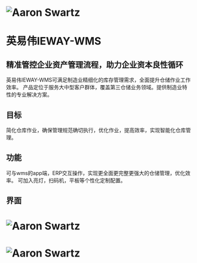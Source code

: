# ![Aaron Swartz](https://github.com/kukukuma/IEWAY/raw/master/%E7%99%BD%E7%9A%AE%E4%B9%A6%E5%9B%BE%E7%89%87/logel.jpg)  
# 英易伟IEWAY-WMS

## 精准管控企业资产管理流程，助力企业资本良性循环
英易伟IEWAY-WMS可满足制造业精细化的库存管理需求，全面提升仓储作业工作效率。
产品定位于服务大中型客户群体，覆盖第三仓储业务领域。提供制造业特性的专业解决方案。  

## 目标 
简化仓库作业，确保管理规范确切执行，优化作业，提高效率，实现智能化仓库管理。

## 功能
可与wms的app端，ERP交互操作，实现更全面更完整更强大的仓储管理，优化效率。
可加入亮灯，扫码机，平板等个性化定制配置。
## 界面 
# ![Aaron Swartz](https://github.com/kukukuma/IEWAY/blob/master/%E7%99%BD%E7%9A%AE%E4%B9%A6%E5%9B%BE%E7%89%87/APP%20WINDOWS.jpg)  
# ![Aaron Swartz]( https://github.com/kukukuma/IEWAY/blob/master/%E7%99%BD%E7%9A%AE%E4%B9%A6%E5%9B%BE%E7%89%87/BS%20WINDOWS.jpg) 
